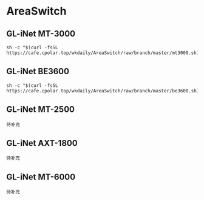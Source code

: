 # AreaSwitch

## GL-iNet MT-3000
```
sh -c "$(curl -fsSL https://cafe.cpolar.top/wkdaily/AreaSwitch/raw/branch/master/mt3000.sh)"

```

## GL-iNet BE3600
```
sh -c "$(curl -fsSL https://cafe.cpolar.top/wkdaily/AreaSwitch/raw/branch/master/be3600.sh)"

```

## GL-iNet MT-2500
```
待补充

```

## GL-iNet AXT-1800
```
待补充

```

## GL-iNet MT-6000
```
待补充

```
